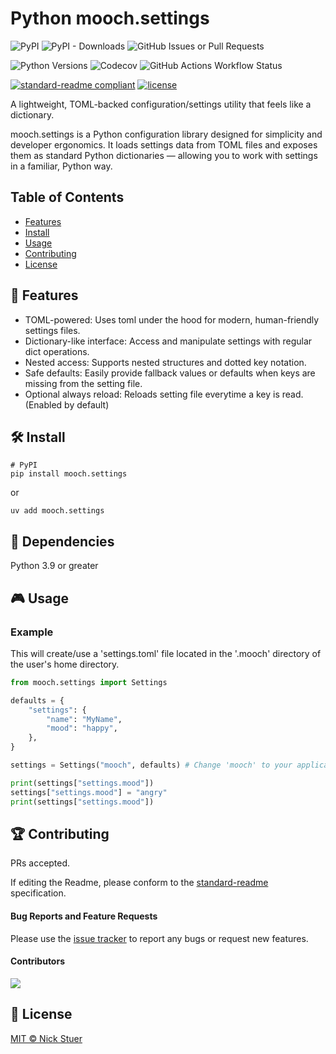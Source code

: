 # Python mooch.settings

![PyPI](https://img.shields.io/pypi/v/mooch.settings?label=mooch.settings)
![PyPI - Downloads](https://img.shields.io/pypi/dm/mooch.settings)
<img alt="GitHub Issues or Pull Requests" src="https://img.shields.io/github/issues/nickstuer/mooch.settings">

![Python Versions](https://img.shields.io/badge/python-3.9%20|%203.10%20|%203.11%20|%203.12|%203.13-blue?logo=python)
![Codecov](https://img.shields.io/codecov/c/github/nickstuer/mooch.settings)
![GitHub Actions Workflow Status](https://img.shields.io/github/actions/workflow/status/nickstuer/mooch.settings/run_tests.yml)

[![standard-readme compliant](https://img.shields.io/badge/readme%20style-standard-brightgreen.svg?style=flat-square)](https://github.com/RichardLitt/standard-readme)
[![license](https://img.shields.io/github/license/nickstuer/mooch.settings.svg)](LICENSE)

A lightweight, TOML-backed configuration/settings utility that feels like a dictionary.

mooch.settings is a Python configuration library designed for simplicity and developer ergonomics. It loads settings data from TOML files and exposes them as standard Python dictionaries — allowing you to work with settings in a familiar, Python way.

## Table of Contents

- [Features](https://github.com/nickstuer/mooch.settings?tab=readme-ov-file#-features)
- [Install](https://github.com/nickstuer/mooch.settings?tab=readme-ov-file#-install)
- [Usage](https://github.com/nickstuer/mooch.settings?tab=readme-ov-file#-usage)
- [Contributing](https://github.com/nickstuer/mooch.settings?tab=readme-ov-file#-contributing)
- [License](https://github.com/nickstuer/mooch.settings?tab=readme-ov-file#-license)

## 📖 Features

 - TOML-powered: Uses toml under the hood for modern, human-friendly settings files.
 - Dictionary-like interface: Access and manipulate settings with regular dict operations.
 - Nested access: Supports nested structures and dotted key notation.
 - Safe defaults: Easily provide fallback values or defaults when keys are missing from the setting file.
 - Optional always reload: Reloads setting file everytime a key is read. (Enabled by default)


## 🛠 Install

```
# PyPI
pip install mooch.settings
```
or
```
uv add mooch.settings
```

##  📌 Dependencies
Python 3.9 or greater

## 🎮 Usage

### Example
This will create/use a 'settings.toml' file located in the '.mooch' directory of the user's home directory.
```python
from mooch.settings import Settings

defaults = {
    "settings": {
        "name": "MyName",
        "mood": "happy",
    },
}

settings = Settings("mooch", defaults) # Change 'mooch' to your application's name

print(settings["settings.mood"])
settings["settings.mood"] = "angry"
print(settings["settings.mood"])
```
## 🏆 Contributing

PRs accepted.

If editing the Readme, please conform to the [standard-readme](https://github.com/RichardLitt/standard-readme) specification.

#### Bug Reports and Feature Requests
Please use the [issue tracker](https://github.com/nickstuer/mooch.settings/issues) to report any bugs or request new features.

#### Contributors

<a href = "https://github.com/nickstuer/mooch.settings/graphs/contributors">
  <img src = "https://contrib.rocks/image?repo=nickstuer/mooch.settings"/>
</a>

## 📃 License

[MIT © Nick Stuer](LICENSE)